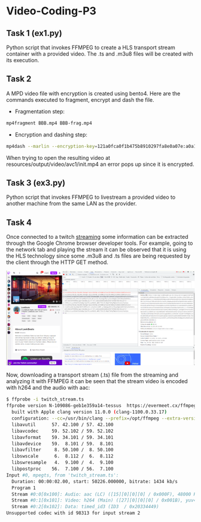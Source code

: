 # Video-Coding-P3

## Task 1 (ex1.py)
Python script that invokes FFMPEG to create a HLS transport stream container with a provided video. The .ts and .m3u8 files will be created with its execution. 

## Task 2

A MPD video file with encryption is created using bento4. Here are the commands executed to fragment, encrypt and dash the file.  

- Fragmentation step: 
```bash
mp4fragment BBB.mp4 BBB-frag.mp4
```
- Encryption and dashing step: 
```bash
mp4dash --marlin --encryption-key=121a0fca0f1b475b8910297fa8e0a07e:a0a1a2a3a4a5a6a7a8a9aaabacadaeaf BBB-frag.mp4
```

When trying to open the resulting video at resources/output/video/avc1/init.mp4 an error pops up since it is encrypted.  

## Task 3 (ex3.py)
Python script that invokes FFMPEG to livestream a provided video to another machine from the same LAN as the provider. 

## Task 4
Once connected to a twitch [streaming](https://twitch.tv/leekbeats) some information can be extracted through the Google Chrome browser developer tools. For example, going to the network tab and playing the stream it can be observed that it is using the HLS technology since some .m3u8 and .ts files are being requested by the client through the HTTP GET method. 

![screenshot][image1]

[image1]: https://github.com/Paucobacho/Video-Coding-P3/blob/main/captura.png

Now, downloading a transport stream (.ts) file from the streaming and analyzing it with FFMPEG it can be seen that the stream video is encoded with h264 and the audio with aac:

```bash
$ ffprobe -i twitch_stream.ts
ffprobe version N-109086-geb1e359a14-tessus  https://evermeet.cx/ffmpeg/  Copyright (c) 2007-2022 the FFmpeg developers
  built with Apple clang version 11.0.0 (clang-1100.0.33.17)
  configuration: --cc=/usr/bin/clang --prefix=/opt/ffmpeg --extra-version=tessus --enable-avisynth --enable-fontconfig --enable-gpl --enable-libaom --enable-libass --enable-libbluray --enable-libdav1d --enable-libfreetype --enable-libgsm --enable-libmodplug --enable-libmp3lame --enable-libmysofa --enable-libopencore-amrnb --enable-libopencore-amrwb --enable-libopenh264 --enable-libopenjpeg --enable-libopus --enable-librubberband --enable-libshine --enable-libsnappy --enable-libsoxr --enable-libspeex --enable-libtheora --enable-libtwolame --enable-libvidstab --enable-libvmaf --enable-libvo-amrwbenc --enable-libvorbis --enable-libvpx --enable-libwebp --enable-libx264 --enable-libx265 --enable-libxavs --enable-libxvid --enable-libzimg --enable-libzmq --enable-libzvbi --enable-version3 --pkg-config-flags=--static --disable-ffplay
  libavutil      57. 42.100 / 57. 42.100
  libavcodec     59. 52.102 / 59. 52.102
  libavformat    59. 34.101 / 59. 34.101
  libavdevice    59.  8.101 / 59.  8.101
  libavfilter     8. 50.100 /  8. 50.100
  libswscale      6.  8.112 /  6.  8.112
  libswresample   4.  9.100 /  4.  9.100
  libpostproc    56.  7.100 / 56.  7.100
Input #0, mpegts, from 'twitch_stream.ts':
  Duration: 00:00:02.00, start: 50226.000000, bitrate: 1434 kb/s
  Program 1 
  Stream #0:0[0x100]: Audio: aac (LC) ([15][0][0][0] / 0x000F), 48000 Hz, stereo, fltp, 279 kb/s
  Stream #0:1[0x101]: Video: h264 (Main) ([27][0][0][0] / 0x001B), yuv420p(tv, bt709, progressive), 852x480 [SAR 1:1 DAR 71:40], 30 fps, 30 tbr, 90k tbn
  Stream #0:2[0x102]: Data: timed_id3 (ID3  / 0x20334449)
Unsupported codec with id 98313 for input stream 2
```








